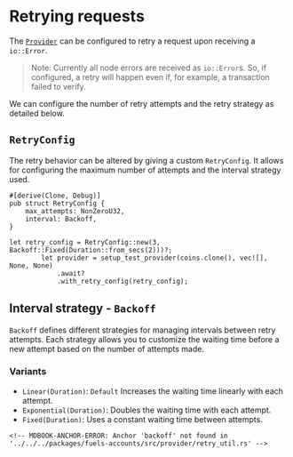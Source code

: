 # Retrying requests

The [`Provider`](https://docs.rs/fuels/0.62.0/fuels/accounts/provider/struct.Provider.html) can be configured to retry a request upon receiving a `io::Error`.

> Note: Currently all node errors are received as `io::Error`s. So, if configured, a retry will happen even if, for example, a transaction failed to verify.

We can configure the number of retry attempts and the retry strategy as detailed below.

## `RetryConfig`

The retry behavior can be altered by giving a custom `RetryConfig`. It allows for configuring the maximum number of attempts and the interval strategy used.

```rust, ignore
#[derive(Clone, Debug)]
pub struct RetryConfig {
    max_attempts: NonZeroU32,
    interval: Backoff,
}
```

```rust, ignore
let retry_config = RetryConfig::new(3, Backoff::Fixed(Duration::from_secs(2)))?;
        let provider = setup_test_provider(coins.clone(), vec![], None, None)
            .await?
            .with_retry_config(retry_config);
```

## Interval strategy - `Backoff`

`Backoff` defines different strategies for managing intervals between retry attempts.
Each strategy allows you to customize the waiting time before a new attempt based on the number of attempts made.

### Variants

- `Linear(Duration)`: `Default` Increases the waiting time linearly with each attempt.
- `Exponential(Duration)`: Doubles the waiting time with each attempt.
- `Fixed(Duration)`: Uses a constant waiting time between attempts.

```rust, ignore
<!-- MDBOOK-ANCHOR-ERROR: Anchor 'backoff' not found in '../../../packages/fuels-accounts/src/provider/retry_util.rs' -->
```
